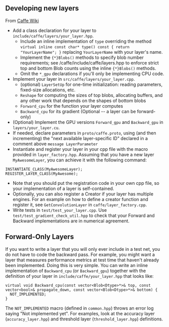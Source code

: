 ## Developing new layers
From [Caffe Wiki](https://github.com/BVLC/caffe/wiki/Development)

- Add a class declaration for your layer to `include/caffe/layers/your_layer.hpp`. 
  * Include an inline implementation of `type` overriding the method `virtual inline const char* type() const { return "YourLayerName"; }` replacing `YourLayerName` with your layer's name.
  * Implement the `{*}Blobs()` methods to specify blob number requirements; see /caffe/include/caffe/layers.hpp to enforce strict top and bottom Blob counts using the inline `{*}Blobs()` methods. 
  * Omit the `*_gpu` declarations if you'll only be implementing CPU code. 
- Implement your layer in `src/caffe/layers/your_layer.cpp`.
  * (optional) `LayerSetUp` for one-time initialization: reading parameters, fixed-size allocations, etc.
  * `Reshape` for computing the sizes of top blobs, allocating buffers, and any other work that depends on the shapes of bottom blobs
  * `Forward_cpu` for the function your layer computes
  * `Backward_cpu` for its gradient (Optional -- a layer can be forward-only)
- (Optional) Implement the GPU versions `Forward_gpu` and `Backward_gpu` in `layers/your_layer.cu`.
- If needed, declare parameters in `proto/caffe.proto`, using (and then incrementing) the "next available layer-specific ID" declared in a comment above `message LayerParameter`
- Instantiate and register your layer in your cpp file with the macro provided in `layer_factory.hpp`. Assuming that you have a new layer `MyAwesomeLayer`, you can achieve it with the following command:
````
INSTANTIATE_CLASS(MyAwesomeLayer);
REGISTER_LAYER_CLASS(MyAwesome);
````
- Note that you should put the registration code in your own cpp file, so your implementation of a layer is self-contained.
- Optionally, you can also register a Creator if your layer has multiple engines. For an example on how to define a creator function and register it, see `GetConvolutionLayer` in `caffe/layer_factory.cpp`.
- Write tests in `test/test_your_layer.cpp`. Use `test/test_gradient_check_util.hpp` to check that your Forward and Backward implementations are in numerical agreement.

## Forward-Only Layers
If you want to write a layer that you will only ever include in a test net, you do not have to code the backward pass. For example, you might want a layer that measures performance metrics at test time that haven't already been implemented.
Doing this is very simple. You can write an inline implementation of `Backward_cpu` (or `Backward_gpu`) together with the definition of your layer in `include/caffe/your_layer.hpp` that looks like:
````
virtual void Backward_cpu(const vector<Blob<Dtype>*>& top, const vector<bool>& propagate_down, const vector<Blob<Dtype>*>& bottom) {
  NOT_IMPLEMENTED;
}
````
The `NOT_IMPLEMENTED` macro (defined in `common.hpp`) throws an error log saying "Not implemented yet". For examples, look at the accuracy layer (`accuracy_layer.hpp`) and threshold layer (`threshold_layer.hpp`) definitions.
